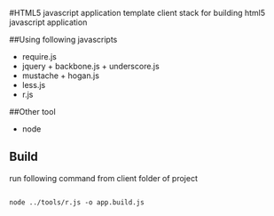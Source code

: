 #HTML5 javascript application template
client stack for building html5 javascript application

##Using following javascripts
 * require.js
 * jquery + backbone.js + underscore.js
 * mustache + hogan.js
 * less.js
 * r.js

##Other tool
 * node

## Build
run following command from client folder of project
<pre>
<code>
node ../tools/r.js -o app.build.js
</code>
</pre>